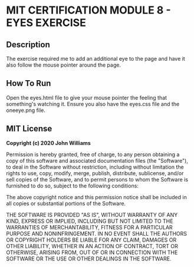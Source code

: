 
# MIT CERTIFICATION MODULE 8 - EYES EXERCISE

## Description

The exercise required me to add an additional eye to the page and have it also follow the mouse pointer around the page.

## How To Run

Open the eyes.html file to give your mouse pointer the feeling that something's watching it.  Ensure you also have the eyes.css file and the oneeye.png file.

## MIT License

**Copyright (c) 2020 John Williams**

Permission is hereby granted, free of charge, to any person obtaining a copy
of this software and associated documentation files (the "Software"), to deal
in the Software without restriction, including without limitation the rights
to use, copy, modify, merge, publish, distribute, sublicense, and/or sell
copies of the Software, and to permit persons to whom the Software is
furnished to do so, subject to the following conditions:

The above copyright notice and this permission notice shall be included in all
copies or substantial portions of the Software.

THE SOFTWARE IS PROVIDED "AS IS", WITHOUT WARRANTY OF ANY KIND, EXPRESS OR
IMPLIED, INCLUDING BUT NOT LIMITED TO THE WARRANTIES OF MERCHANTABILITY,
FITNESS FOR A PARTICULAR PURPOSE AND NONINFRINGEMENT. IN NO EVENT SHALL THE
AUTHORS OR COPYRIGHT HOLDERS BE LIABLE FOR ANY CLAIM, DAMAGES OR OTHER
LIABILITY, WHETHER IN AN ACTION OF CONTRACT, TORT OR OTHERWISE, ARISING FROM,
OUT OF OR IN CONNECTION WITH THE SOFTWARE OR THE USE OR OTHER DEALINGS IN THE
SOFTWARE.
